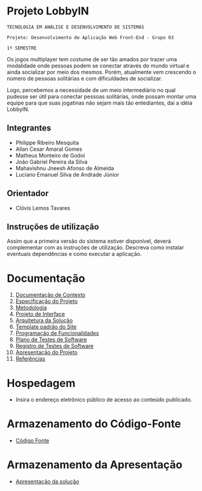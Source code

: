 # Projeto LobbyIN

`TECNOLOGIA EM ANÁLISE E DESENVOLVIMENTO DE SISTEMAS`

`Projeto: Desenvolvimento de Aplicação Web Front-End - Grupo 03`

`1º SEMESTRE`

Os jogos multiplayer tem costume de ser tão amados por trazer uma modalidade onde pessoas podem se conectar através do mundo virtual e ainda socializar por meio dos mesmos. Porém, atualmente vem crescendo o número de pessoas solitárias e com dificuldades de socializar.

Logo, percebemos a necessidade de um meio intermediário no qual pudesse ser útil para conectar pessoas solitárias, onde possam montar uma equipe para que suas jogatinas não sejam mais tão entediantes, daí a idéia LobbyIN.

## Integrantes

* Philippe Ribeiro Mesquita
* Allan Cesar Amaral Gomes
* Matheus Monteiro de Godoi
* João Gabriel Pereira da Silva
* Mahavishnu Jneesh Afonso de Almeida
* Luciano Emanuel Silva de Andrade Júnior

## Orientador

* Clóvis Lemos Tavares

## Instruções de utilização

Assim que a primeira versão do sistema estiver disponível, deverá complementar com as instruções de utilização. Descreva como instalar eventuais dependências e como executar a aplicação.

# Documentação

<ol>
<li><a href="docs/01-Documentação de Contexto.md"> Documentação de Contexto</a></li>
<li><a href="docs/02-Especificação do Projeto.md"> Especificação do Projeto</a></li>
<li><a href="docs/03-Metodologia.md"> Metodologia</a></li>
<li><a href="docs/04-Projeto de Interface.md"> Projeto de Interface</a></li>
<li><a href="docs/05-Arquitetura da Solução.md"> Arquitetura da Solução</a></li>
<li><a href="docs/06-Template padrão do Site.md"> Template padrão do Site</a></li>
<li><a href="docs/07-Programação de Funcionalidades.md"> Programação de Funcionalidades</a></li>
<li><a href="docs/08-Plano de Testes de Software.md"> Plano de Testes de Software</a></li>
<li><a href="docs/09-Registro de Testes de Software.md"> Registro de Testes de Software</a></li>
<li><a href="docs/10-Apresentação do Projeto.md"> Apresentação do Projeto</a></li>
<li><a href="docs/11-Referências.md"> Referências</a></li>
</ol>

# Hospedagem

* Insira o endereço eletrônico público de acesso ao conteúdo publicado. 

# Armazenamento do Código-Fonte

* <a href="src/README.md">Código Fonte</a>

# Armazenamento da Apresentação

* <a href="presentation/README.md">Apresentação da solução</a>
